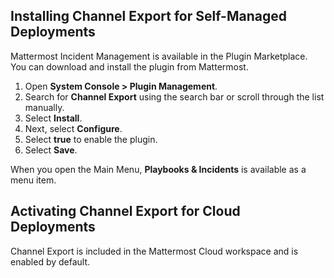 ## Installing Channel Export for Self-Managed Deployments

Mattermost Incident Management is available in the Plugin Marketplace. You can download and install the plugin from Mattermost.

1. Open **System Console > Plugin Management**.
2. Search for **Channel Export** using the search bar or scroll through the list manually.
3. Select **Install**.
4. Next, select **Configure**.
5. Select **true** to enable the plugin.
6. Select **Save**.

When you open the Main Menu, **Playbooks & Incidents** is available as a menu item.

## Activating Channel Export for Cloud Deployments

Channel Export is included in the Mattermost Cloud workspace and is enabled by default.
